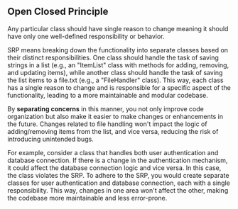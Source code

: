 ## Open Closed Principle

Any particular class should have single reason to change meaning it should have only one well-defined responsibility or behavior.

SRP means breaking down the functionality into separate classes based on their distinct responsibilities. One class should handle the task of saving strings in a list (e.g., an "ItemList" class with methods for adding, removing, and updating items), while another class should handle the task of saving the list items to a file.txt (e.g., a "FileHandler" class). This way, each class has a single reason to change and is responsible for a specific aspect of the functionality, leading to a more maintainable and modular codebase.

By **separating concerns** in this manner, you not only improve code organization but also make it easier to make changes or enhancements in the future. Changes related to file handling won't impact the logic of adding/removing items from the list, and vice versa, reducing the risk of introducing unintended bugs.

For example, consider a class that handles both user authentication and database connection. If there is a change in the authentication mechanism, it could affect the database connection logic and vice versa. In this case, the class violates the SRP. To adhere to the SRP, you would create separate classes for user authentication and database connection, each with a single responsibility. This way, changes in one area won't affect the other, making the codebase more maintainable and less error-prone.